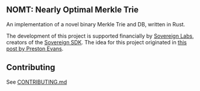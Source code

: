 ## NOMT: Nearly Optimal Merkle Trie

An implementation of a novel binary Merkle Trie and DB, written in Rust.

The development of this project is supported financially by [Sovereign Labs](https://www.sovereign.xyz/), creators of the [Sovereign SDK](https://github.com/Sovereign-Labs/sovereign-sdk/). The idea for this project originated in [this post by Preston Evans](https://sovereign.mirror.xyz/jfx_cJ_15saejG9ZuQWjnGnG-NfahbazQH98i1J3NN8).

## Contributing

See [CONTRIBUTING.md](docs/CONTRIBUTING.md)